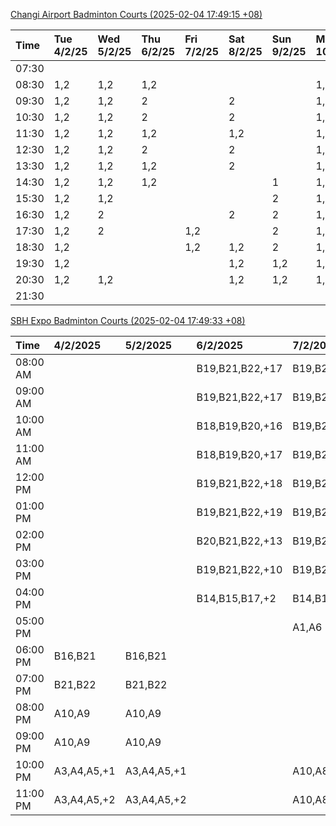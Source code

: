 [Changi Airport Badminton Courts (2025-02-04 17:49:15 +08)](https://www.carc.org.sg/FacilityBooking.aspx)

| Time   | Tue 4/2/25   | Wed 5/2/25   | Thu 6/2/25   | Fri 7/2/25   | Sat 8/2/25   | Sun 9/2/25   | Mon 10/2/25   |
|:-------|:-------------|:-------------|:-------------|:-------------|:-------------|:-------------|:--------------|
| 07:30  |              |              |              |              |              |              |               |
| 08:30  | 1,2          | 1,2          | 1,2          |              |              |              | 1,2           |
| 09:30  | 1,2          | 1,2          | 2            |              | 2            |              | 1,2           |
| 10:30  | 1,2          | 1,2          | 2            |              | 2            |              | 1,2           |
| 11:30  | 1,2          | 1,2          | 1,2          |              | 1,2          |              | 1,2           |
| 12:30  | 1,2          | 1,2          | 2            |              | 2            |              | 1,2           |
| 13:30  | 1,2          | 1,2          | 1,2          |              | 2            |              | 1,2           |
| 14:30  | 1,2          | 1,2          | 1,2          |              |              | 1            | 1,2           |
| 15:30  | 1,2          | 1,2          |              |              |              | 2            | 1,2           |
| 16:30  | 1,2          | 2            |              |              | 2            | 2            | 1,2           |
| 17:30  | 1,2          | 2            |              | 1,2          |              | 2            | 1,2           |
| 18:30  | 1,2          |              |              | 1,2          | 1,2          | 2            | 1,2           |
| 19:30  | 1,2          |              |              |              | 1,2          | 1,2          | 1,2           |
| 20:30  | 1,2          | 1,2          |              |              | 1,2          | 1,2          | 1,2           |
| 21:30  |              |              |              |              |              |              |               |

[SBH Expo Badminton Courts (2025-02-04 17:49:33 +08)](https://singaporebadmintonhall.getomnify.com/widgets/O3MRKGBH359GA55KHMG1RD)

| Time     | 4/2/2025    | 5/2/2025    | 6/2/2025        | 7/2/2025        | 8/2/2025        | 9/2/2025        | 10/2/2025       |
|:---------|:------------|:------------|:----------------|:----------------|:----------------|:----------------|:----------------|
| 08:00 AM |             |             | B19,B21,B22,+17 | B19,B21,B22,+19 | B19,B21,B22,+14 | A7              | B19,B21,B22,+9  |
| 09:00 AM |             |             | B19,B21,B22,+17 | B19,B21,B22,+18 | B19,B21,B22,+15 |                 |                 |
| 10:00 AM |             |             | B18,B19,B20,+16 | B19,B21,B22,+16 | B17,B18,B19,+14 | A5              |                 |
| 11:00 AM |             |             | B18,B19,B20,+17 | B19,B21,B22,+16 | B16,B17,B18,+13 |                 |                 |
| 12:00 PM |             |             | B19,B21,B22,+18 | B19,B21,B22,+18 | B20,B21,B22,+18 | A3,A4,A6        |                 |
| 01:00 PM |             |             | B19,B21,B22,+19 | B19,B21,B22,+19 | B19,B20,B21,+18 |                 | A7,A8,B22,+5    |
| 02:00 PM |             |             | B20,B21,B22,+13 | B19,B21,B22,+16 | A10,A9,B21,+6   | B17,B19         |                 |
| 03:00 PM |             |             | B19,B21,B22,+10 | B19,B21,B22,+12 | B18,B20,B21,+5  |                 |                 |
| 04:00 PM |             |             | B14,B15,B17,+2  | B14,B15,B22,+5  |                 |                 |                 |
| 05:00 PM |             |             |                 | A1,A6           | A1,A2           |                 |                 |
| 06:00 PM | B16,B21     | B16,B21     |                 |                 |                 |                 |                 |
| 07:00 PM | B21,B22     | B21,B22     |                 |                 |                 | B22             | A7,B15,B16,+3   |
| 08:00 PM | A10,A9      | A10,A9      |                 |                 |                 | A8              | B20,B21,B22,+15 |
| 09:00 PM | A10,A9      | A10,A9      |                 |                 | B21             | B11,B13,B15,+2  | B20,B21,B22,+17 |
| 10:00 PM | A3,A4,A5,+1 | A3,A4,A5,+1 |                 | A10,A8,A9,+7    | B19,B20,B21,+16 | B20,B21,B22,+18 | A10,A8,A9,+7    |
| 11:00 PM | A3,A4,A5,+2 | A3,A4,A5,+2 |                 | A10,A8,A9,+7    | B20,B21,B22,+17 | B20,B21,B22,+19 | A10,A8,A9,+7    |
